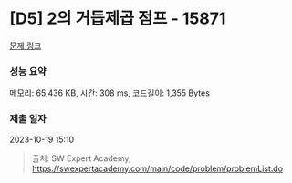 # [D5] 2의 거듭제곱 점프 - 15871 

[문제 링크](https://swexpertacademy.com/main/code/problem/problemDetail.do?contestProbId=AYTA2PCqJFgDFARs) 

### 성능 요약

메모리: 65,436 KB, 시간: 308 ms, 코드길이: 1,355 Bytes

### 제출 일자

2023-10-19 15:10



> 출처: SW Expert Academy, https://swexpertacademy.com/main/code/problem/problemList.do